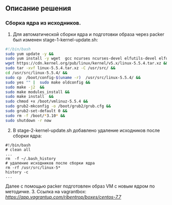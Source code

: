 ## Описание решения
### Сборка ядра из исходников.
1. Для автоматической сборки ядра и подготовки образа через packer был изменен  stage-1-kernel-update.sh:
```sh
#!/bin/bash
sudo yum update -y &&
sudo yum install -y wget  gcc ncurses ncurses-devel elfutils-devel elfutils-libelf-devel flex bison bc openssl-devel perl &&
wget https://cdn.kernel.org/pub/linux/kernel/v5.x/linux-5.5.4.tar.xz &&
sudo tar -xvf linux-5.5.4.tar.xz -C /usr/src/ &&
cd /usr/src/linux-5.5.4/ &&
sudo cp  /boot/config-$(uname -r)  /usr/src/linux-5.5.4/ &&
sudo yes "" |  sudo make oldconfig &&
sudo make -j2  &&
sudo make modules_install &&
sudo make install  &&
sudo chmod +x /boot/vmlinuz-5.5.4 &&
sudo grub2-mkconfig -o /boot/grub2/grub.cfg &&
sudo grub2-set-default 0 &&
sudo rm -f /boot/*3.10* &&
sudo shutdown -r now
```
2. В stage-2-kernel-update.sh добавлено удаление исходников после сборки ядра:
```
#!/bin/bash
# clean all
...
rm  -f ~/.bash_history
# удаление исходников после сборки ядра
rm -rf /usr/src/linux-5*
history -c
...
```
Далее с помощью packer подготовлен образ VM с новым ядром по методичке.
3. Ссылка на vagrantbox: _https://app.vagrantup.com/ribentrop/boxes/centos-7.7_

